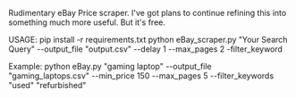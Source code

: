 Rudimentary eBay Price scraper. I've got plans to continue refining this into something much more useful. But it's free.

USAGE:
pip install -r requirements.txt
python eBay_scraper.py "Your Search Query" --output_file "output.csv" --delay 1 --max_pages 2 -filter_keyword

Example:
python eBay.py "gaming laptop" --output_file "gaming_laptops.csv" --min_price 150 --max_pages 5 --filter_keywords "used" "refurbished"
